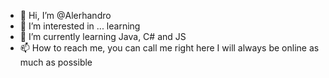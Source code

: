 - 👋 Hi, I’m @Alerhandro
- 👀 I’m interested in ... learning
- 🌱 I’m currently learning Java, C# and JS
- 📫 How to reach me, you can call me right here I will always be online as much as possible

<!---
Alerhandro/Alerhandro is a ✨ special ✨ repository because its `README.md` (this file) appears on your GitHub profile.
You can click the Preview link to take a look at your changes.
💞️ I’m looking to collaborate on ...
--->
